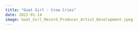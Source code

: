 ```yaml
---
title: "Goat Girl - Crow Cries"
date: 2022-01-14
image: Goat_Girl_Record_Producer_Artist_Development.jpeg
---
```

